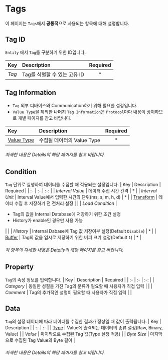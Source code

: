 # Tags
이 페이지는 `Tags`에서 <strong>공통적</strong>으로 사용되는 항목에 대해 설명합니다.

## Tag ID
`Entity` 에서 `Tag`를 구분하기 위한 ID입니다. 

| Key | Description | Required |
| :- | :- | :-: |
| _Tag_ | Tag를 식별할 수 있는 고유 ID | * |

## Tag Information
- `Tag` 외부 디바이스와 Communication하기 위해 필요한 설정입니다.
- `Value Type`을 제외한 나머지 `Tag Information`은 `Protocol`마다 내용이 상이하므로 개별 페이지를 참고 바랍니다.

| Key | Description | Required |
| :- | :- | :-: |
| [Value Type](../details/valueType.md) | 수집될 데이터의 Value Type | * |

###### 자세한 내용은 Details의 해당 페이지를 참고 바랍니다.

## Condition
`Tag` 단위로 실행하여 데이터를 수집할 때 적용되는 설정입니다.
| Key | Description | Required |
| :- | :- | :-: |
| _Interval Value_ | 데이터 수집 시간 간격 | * |
| _Interval Unit_ | Interval Value에서 입력한 시간의 단위(ms, s, m, h, d) | * |
|  [Transform](../details/transform.md) | 데이터 수집 후 저장하기 전 전처리 설정 |  |
| _Load Condition_ | <ul><li>Tag의 값을 Internal Database에 저장하기 위한 조건 설정</li><li>History가 enable인 경우만 사용 가능</li></ul> |  |
| _History_ | Internal Dabase에 Tag 값 저장여부 설정(Default `Disable`) | * |
| [Buffer](../details/buffer.md) | Tag의 값을 임시로 저장하기 위한 버퍼 크기 설정(Default `1`) | * |

###### 각 항목의 자세한 내용은 Details의 해당 페이지를 참고 바랍니다.

## Property
`Tag`의 속성 정보를 입력합니다.
| Key | Description | Required |
| :- | :- | :-: |
| _Category_ | 동일한 성질을 가진 Tag의 분류가 필요할 때 사용자가 직접 입력 |  |
| _Comment_ | Tag의 추가적인 설명이 필요할 때 사용자가 직접 입력 |  |

## Data
`Tag`의 설정 데이터에 따라 데이터를 수집한 결과가 정상일 때 값이 출력됩니다.
| Key | Description |
| :- | :- |
| [Type](../details/dataType.md) | Value에 출력되는 데이터의 종류 설정(Raw, Binary, Value) |
| _Value_ | 마지막으로 수집된 Tag 값(Type 설정 적용) |
| _Byte Size_ | 마지막으로 수집된 Tag Value의 Byte 길이 |

###### 자세한 내용은 Details의 해당 페이지를 참고 바랍니다.